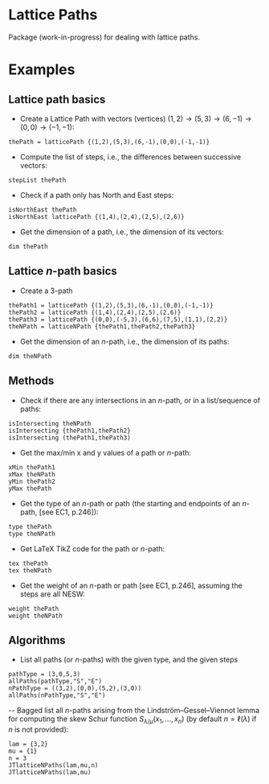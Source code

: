 # Lattice Paths

Package (work-in-progress) for dealing with lattice paths.

# Examples

## Lattice path basics

- Create a Lattice Path with vectors (vertices) $(1,2)\to(5,3)\to(6,-1)\to(0,0)\to(-1,-1)$:
```
thePath = latticePath {(1,2),(5,3),(6,-1),(0,0),(-1,-1)}
```

- Compute the list of steps, i.e., the differences between successive vectors:
```
stepList thePath
```

- Check if a path only has North and East steps:
```
isNorthEast thePath
isNorthEast latticePath {(1,4),(2,4),(2,5),(2,6)}
```

- Get the dimension of a path, i.e., the dimension of its vectors:
```
dim thePath
```

## Lattice $n$-path basics

- Create a $3$-path
```
thePath1 = latticePath {(1,2),(5,3),(6,-1),(0,0),(-1,-1)}
thePath2 = latticePath {(1,4),(2,4),(2,5),(2,6)}
thePath3 = latticePath {(0,0),(-5,3),(6,6),(7,5),(1,1),(2,2)}
theNPath = latticeNPath {thePath1,thePath2,thePath3}
```

- Get the dimension of an $n$-path, i.e., the dimension of its paths:
```
dim theNPath
```

## Methods

- Check if there are any intersections in an $n$-path, or in a list/sequence of paths:
```
isIntersecting theNPath
isIntersecting {thePath1,thePath2}
isIntersecting (thePath1,thePath3)
```

- Get the max/min x and y values of a path or $n$-path:
```
xMin thePath1
xMax theNPath
yMin thePath2
yMax thePath
```

- Get the type of an $n$-path or path (the starting and endpoints of an $n$-path, \[see EC1, p.246\]):
```
type thePath
type theNPath
```

- Get LaTeX TikZ code for the path or $n$-path:
```
tex thePath
tex theNPath
```

- Get the weight of an $n$-path or path \[see EC1, p.246\], assuming the steps are all NESW:
```
weight thePath
weight theNPath
```

## Algorithms

- List all paths (or $n$-paths) with the given type, and the given steps
```
pathType = (3,0,5,3)
allPaths(pathType,"S","E")
nPathType = ((3,2),(0,0),(5,2),(3,0))
allPaths(nPathType,"S","E")
```

-- Bagged list all $n$-paths arising from the Lindström–Gessel–Viennot lemma for computing the skew Schur function $S_{\lambda/\mu}(x_1,\ldots,x_n)$ (by default $n=\ell(\lambda)$ if $n$ is not provided):
```
lam = {3,2}
mu = {1}
n = 3
JTlatticeNPaths(lam,mu,n)
JTlatticeNPaths(lam,mu)
```
